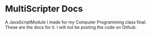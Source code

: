 # MultiScripter Docs
A JavaScriptModule I made for my Computer Programming class final. These are the docs for it. I will not be posting the code on Github.
